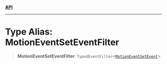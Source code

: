 [**API**](../../../README.md)

***

# Type Alias: MotionEventSetEventFilter

> **MotionEventSetEventFilter**: `TypedEventFilter`\<[`MotionEventSetEvent`](MotionEventSetEvent.md)\>
